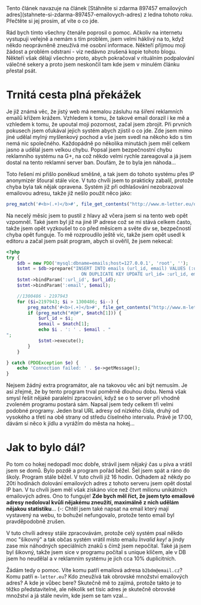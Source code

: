 <div class="alert alert-info">Tento článek navazuje na článek [Stáhněte si zdarma 897457 emailových adres](stahnete-si-zdarma-897457-emailovych-adres) z ledna tohoto roku. Přečtěte si jej prosím, ať víte o co jde.</div>

Rád bych tímto všechny čtenáře poprosil o pomoc. Ačkoliv na internetu vystupuji veřejně a nemám s tím problém, jsem velmi háklivý na to, když někdo neoprávněně zneužívá mé osobní informace. Někteří přijmou moji žádost a problém odstraní - viz nedávno zrušená kopie tohoto blogu. Někteří však dělají všechno proto, abych pokračoval v rituálním podpalování válečné sekery a proto jsem neskončil tam kde jsem v minulém článku přestal psát.

# Trnitá cesta plná překážek

Je již známá věc, že jistý web má nemalou zásluhu na šíření reklamních emailů křížem krážem. Vzhledem k tomu, že takové email dorazil i ke mě a vzhledem k tomu, že upoutal moji pozornost, začal jsem zbrojit. Při prvních pokusech jsem oťukával jejich systém abych zjistil o co jde. Zde jsem mimo jiné udělal mylný myšlenkový pochod a vše jsem svedl na někoho kdo s tím nemá nic společného. Každopádně po několika minutách jsem měl celkem jasno a udělal jsem velkou chybu. Popsal jsem bezpečnostní chybu reklamního systému na G+, na což někdo velmi rychle zareagoval a já jsem dostal na tento reklamní server ban. Doufám, že to byla jen náhoda...

Toto řešení mi přišlo poněkud směšné, a tak jsem do tohoto systému přes IP anonymizér šťoural stále více. V tuto chvíli jsem to prakticky zabalil, protože chyba byla tak nějak opravena. Systém již při odhlašování nezobrazoval emailovou adresu, takže již nešlo použít něco jako:

```php
preg_match('#<b>(.+)</b>#', file_get_contents("http://www.m-letter.eu/odh.html?c=$i&s=53&q=51"), $match);
```

Na necelý měsíc jsem to pustil z hlavy až včera jsem si na tento web opět vzpomněl. Také jsem byl již na jiné IP adrese což se mi stává celkem často, takže jsem opět vyzkoušel to co před měsícem a světe div se, bezpečností chyba opět funguje. To mě rozproudilo ještě víc, takže jsem opět usedl k editoru a začal jsem psát program, abych si ověřil, že jsem nekecal:

```php
<?php
try {
    $db = new PDO('mysql:dbname=emails;host=127.0.0.1', 'root', '');
    $stmt = $db->prepare("INSERT INTO emails (url_id, email) VALUES (:url_id, :email)
							ON DUPLICATE KEY UPDATE url_id= :url_id, email= :email");
	$stmt->bindParam(':url_id', $url_id);
	$stmt->bindParam(':email', $email);

	//1300486 - 2197943
	for ($i=2197943; $i > 1300486; $i--) {
		preg_match('#<b>(.+)</b>#', file_get_contents("http://www.m-letter.eu/odh.html?c=$i&s=53&q=51"), $match);
		if (preg_match("#@#", $match[1])) {
			$url_id = $i;
		    $email = $match[1];
		    echo $i . ': ' . $email . "
";
			$stmt->execute();
		}
	}

} catch (PDOException $e) {
    echo 'Connection failed: ' . $e->getMessage();
}
```

Nejsem žádný extra programátor, ale na takovou věc ani být nemusím. Je asi zřejmé, že by tento program trval poměrně dlouhou dobu. Nemá však smysl řešit nějaké paralelní zpracování, když se o to server při vhodně zvoleném programu postará sám. Napsal jsem tedy celkem tři velmi podobné programy. Jeden bral URL adresy od nízkého čísla, druhý od vysokého a třetí na obě strany od středu číselného intervalu. Právě je 17:00, dávám si něco k jídlu a vyrážím do města na hokej...

# Jak to bylo dál?

Po tom co hokej nedopadl moc dobře, strávil jsem nějaký čas u piva a vrátil jsem se domů. Bylo pozdě a program pořád běžel. Šel jsem spát a ráno do školy. Program stále běžel. V tuto chvíli již 16 hodin. Odhadem až někdy po 20ti hodinách dolování emailových adres z tohoto serveru jsem opět dostal IP ban. V tu chvíli jsem měl však získáno více než čtvrt milionu unikátních emailových adres. Ono to funguje! **Zde bych měl říct, že jsem tyto emailové adresy nedoloval kvůli nějakému zneužití, maximálně z nich udělám nějakou statistiku**... (-: Chtěl jsem také napsat na email který mají vystavený na webu, to bohužel nefungovalo, protože tento email byl pravděpodobně zrušen.

V tuto chvíli adresy stále zpracovávám, protože celý systém psal někdo moc "šikovný" a tak občas systém vrátil místo emailu *Invalid key!* a jindy zase mix náhodných speciálních znaků s čímž jsem nepočítal. Také já jsem byl šikovný, takže jsem sice v programu počítal s unique klíčem, ale v DB jsem ho neudělal a v reklamním systému je jich cca 10% duplicitních.

Žádám tedy o pomoc. Víte komu patří emailová adresa `b2bdm@email.cz`? Komu patří `m-letter.eu`? Kdo zneužívá tak obrovské množství emailových adres? A kde je vůbec bere? Skutečně mě to zajímá, protože takto je to těžko představitelné, ale několik set tisíc adres je skutečně obrovské množství a já stále nevím, kde jsem se tam vzal...